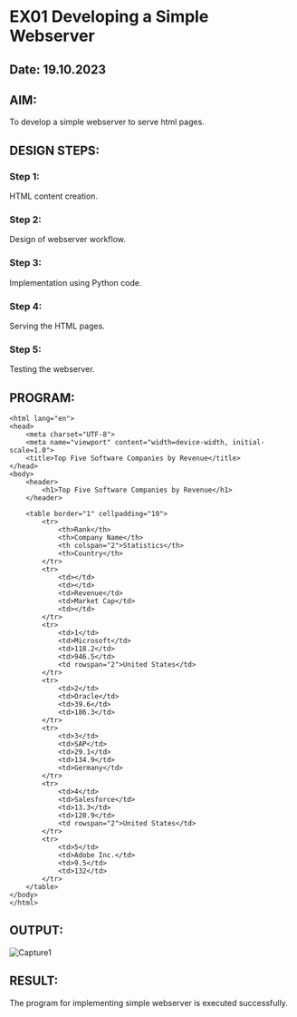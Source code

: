 # EX01 Developing a Simple Webserver
## Date: 19.10.2023

## AIM:
To develop a simple webserver to serve html pages.

## DESIGN STEPS:
### Step 1: 
HTML content creation.

### Step 2:
Design of webserver workflow.

### Step 3:
Implementation using Python code.

### Step 4:
Serving the HTML pages.

### Step 5:
Testing the webserver.

## PROGRAM:
~~~<!DOCTYPE html>
<html lang="en">
<head>
    <meta charset="UTF-8">
    <meta name="viewport" content="width=device-width, initial-scale=1.0">
    <title>Top Five Software Companies by Revenue</title>
</head>
<body>
    <header>
        <h1>Top Five Software Companies by Revenue</h1>
    </header>

    <table border="1" cellpadding="10">
        <tr>
            <th>Rank</th>
            <th>Company Name</th>
            <th colspan="2">Statistics</th>
            <th>Country</th>
        </tr>
        <tr>
            <td></td>
            <td></td>
            <td>Revenue</td>
            <td>Market Cap</td>
            <td></td>
        </tr>
        <tr>
            <td>1</td>
            <td>Microsoft</td>
            <td>118.2</td>
            <td>946.5</td>
            <td rowspan="2">United States</td>
        </tr>
        <tr>
            <td>2</td>
            <td>Oracle</td>
            <td>39.6</td>
            <td>186.3</td>
        </tr>
        <tr>
            <td>3</td>
            <td>SAP</td>
            <td>29.1</td>
            <td>134.9</td>
            <td>Germany</td>
        </tr>
        <tr>
            <td>4</td>
            <td>Salesforce</td>
            <td>13.3</td>
            <td>120.9</td>
            <td rowspan="2">United States</td>
        </tr>
        <tr>
            <td>5</td>
            <td>Adobe Inc.</td>
            <td>9.5</td>
            <td>132</td>
        </tr>
    </table>
</body>
</html>
~~~

## OUTPUT:
![Capture1](https://github.com/thegreyhatman/simplewebserver/assets/136783487/5a0231f2-1d19-4c6f-a5a7-629c14b1b4d5)


## RESULT:
The program for implementing simple webserver is executed successfully.
